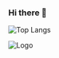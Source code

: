 ### Hi there 👋
![Top Langs](https://github-readme-stats.vercel.app/api/top-langs/?username=anuraghazra&hide_progress=true)

![Logo]([Imgur](https://imgur.com/eAWSa39))

